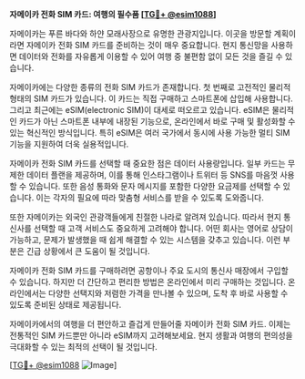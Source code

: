 **자메이카 전화 SIM 카드: 여행의 필수품 [[TG💪+ @esim1088](https://t.me/s/esim1088)]**

자메이카는 푸른 바다와 하얀 모래사장으로 유명한 관광지입니다. 이곳을 방문할 계획이라면 자메이카 전화 SIM 카드를 준비하는 것이 매우 중요합니다. 현지 통신망을 사용하면 데이터와 전화를 자유롭게 이용할 수 있어 여행 중 불편함 없이 모든 것을 즐길 수 있습니다.

자메이카에는 다양한 종류의 전화 SIM 카드가 존재합니다. 첫 번째로 고전적인 물리적 형태의 SIM 카드가 있습니다. 이 카드는 직접 구매하고 스마트폰에 삽입해 사용합니다. 그리고 최근에는 eSIM(electronic SIM)이 대세로 떠오르고 있습니다. eSIM은 물리적인 카드가 아닌 스마트폰 내부에 내장된 기능으로, 온라인에서 바로 구매 및 활성화할 수 있는 혁신적인 방식입니다. 특히 eSIM은 여러 국가에서 동시에 사용 가능한 멀티 SIM 기능을 지원하여 더욱 실용적입니다.

자메이카 전화 SIM 카드를 선택할 때 중요한 점은 데이터 사용량입니다. 일부 카드는 무제한 데이터 플랜을 제공하며, 이를 통해 인스타그램이나 트위터 등 SNS를 마음껏 사용할 수 있습니다. 또한 음성 통화와 문자 메시지를 포함한 다양한 요금제를 선택할 수 있습니다. 이는 각자의 필요에 따라 맞춤형 서비스를 받을 수 있도록 도와줍니다.

또한 자메이카는 외국인 관광객들에게 친절한 나라로 알려져 있습니다. 따라서 현지 통신사를 선택할 때 고객 서비스도 중요하게 고려해야 합니다. 어떤 회사는 영어로 상담이 가능하고, 문제가 발생했을 때 쉽게 해결할 수 있는 시스템을 갖추고 있습니다. 이런 부분은 긴급 상황에서 큰 도움이 될 것입니다.

자메이카 전화 SIM 카드를 구매하려면 공항이나 주요 도시의 통신사 매장에서 구입할 수 있습니다. 하지만 더 간단하고 편리한 방법은 온라인에서 미리 구매하는 것입니다. 온라인에서는 다양한 선택지와 저렴한 가격을 만나볼 수 있으며, 도착 후 바로 사용할 수 있도록 준비된 상태로 제공됩니다.

자메이카에서의 여행을 더 편안하고 즐겁게 만들어줄 자메이카 전화 SIM 카드. 이제는 전통적인 SIM 카드뿐만 아니라 eSIM까지 고려해보세요. 현지 생활과 여행의 편의성을 극대화할 수 있는 최적의 선택이 될 것입니다.

[[TG💪+ @esim1088](https://t.me/s/esim1088) ![Image](https://i.postimg.cc/Y0z9fWf4/image.png)]